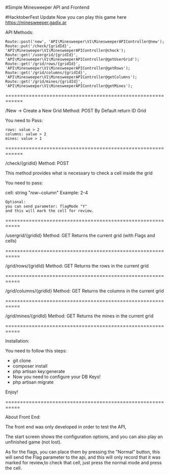 #Simple Minesweeper API and Frontend

#HacktoberFest Update
Now you can play this game here https://minesweeper.gadix.ar

API Methods:

    Route::post('new', 'API\Minesweeper\V1\MinesweeperAPIController@new');
    Route::put('/check/{gridId}', 'API\Minesweeper\V1\MinesweeperAPIController@check');
    Route::get('/usergrid/{gridId}', 'API\Minesweeper\V1\MinesweeperAPIController@getUserGrid');
    Route::get('/grid/rows/{gridId}', 'API\Minesweeper\V1\MinesweeperAPIController@getRows');
    Route::get('/grid/columns/{gridId}', 'API\Minesweeper\V1\MinesweeperAPIController@getColumns');
    Route::get('/grid/mines/{gridId}', 'API\Minesweeper\V1\MinesweeperAPIController@getMines');
    
============================================================

/New -> Create a New Grid
Method: POST
By Default return ID Grid

You need to Pass:

    rows: value > 2
    columns: value > 2
    mines: value > 1
    
============================================================

/check/{gridId}
Method: POST

This method provides what is necessary to check a cell inside the grid

You need to pass:

cell: string "$row-$column"
Example:
    2-4

    Optional:
    you can send parameter: flagMode "Y"
    and this will mark the cell for review.
===========================================================

/usergrid/{gridId}
Method: GET
Returns the current grid (with Flags and cells)

===========================================================

/grid/rows/{gridId}
Method: GET
Returns the rows in the current grid

===========================================================

/grid/columns/{gridId}
Method: GET
Returns the columns in the current grid

===========================================================

/grid/mines/{gridId}
Method: GET
Returns the mines in the current grid

===========================================================

Installation:

You need to follow this steps:

- git clone
- composer install
- php artisan key:generate
- Now you need to configure your DB Keys!
- php artisan migrate

Enjoy!

===========================================================

About Front End:

The front end was only developed in order to test the API,

The start screen shows the configuration options, and you can also play an unfinished game (not lost).

As for the flags, you can place them by pressing the "Normal" button, this will send the Flag parameter to the api, and this will only record that it was marked for review,to check that cell, just press the normal mode and press the cell.

